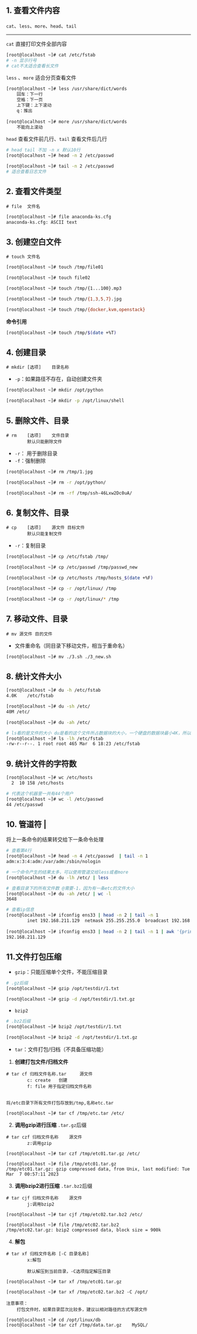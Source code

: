 ## 1. 查看文件内容

`cat`、`less`、`more`、`head`、`tail`

***

`cat` 直接打印文件全部内容

```sh
[root@localhost ~]# cat /etc/fstab
# -n 显示行号
# cat不太适合查看长文件
```

`less` 、`more` 适合分页查看文件

```sh
[root@localhost ~]# less /usr/share/dict/words
	回车：下一行
	空格：下一页
	上下键：上下滚动
	q：推出
	
[root@localhost ~]# more /usr/share/dict/words
	不能向上滚动
```

`head` 查看文件前几行、`tail` 查看文件后几行

```sh
# head tail 不加 -n x 默认10行
[root@localhost ~]# head -n 2 /etc/passwd

[root@localhost ~]# tail -n 2 /etc/passwd
# 适合查看日志文件
```

## 2. 查看文件类型

```
# file  文件名
```

```sh
[root@localhost ~]# file anaconda-ks.cfg 
anaconda-ks.cfg: ASCII text
```

## 3. 创建空白文件

```
# touch 文件名
```

```sh
[root@localhost ~]# touch /tmp/file01

[root@localhost ~]# touch file02

[root@localhost ~]# touch /tmp/{1...100}.mp3

[root@localhost ~]# touch /tmp/{1,3,5,7}.jpg

[root@localhost ~]# touch /tmp/{docker,kvm,openstack}
```

**命令引用**

```sh
[root@localhost ~]# touch /tmp/$(date +%T)
```

## 4. 创建目录

```
# mkdir [选项]	目录名称
```

* `-p`：如果路径不存在，自动创建文件夹

```sh
[root@localhost ~]# mkdir /opt/python

[root@localhost ~]# mkdir -p /opt/linux/shell
```

## 5. 删除文件、目录

```
# rm	[选项]	文件目录
		默认只能删除文件
```

* `-r`： 用于删除目录
* `-f`：强制删除

```sh
[root@localhost ~]# rm /tmp/1.jpg

[root@localhost ~]# rm -r /opt/python/

[root@localhost ~]# rm -rf /tmp/ssh-46Lxw2Dc0uA/
```

## 6. 复制文件、目录

```
# cp	[选项]	源文件	目标文件
		默认只能复制文件
```

* `-r`：复制目录

```sh
[root@localhost ~]# cp /etc/fstab /tmp/

[root@localhost ~]# cp /etc/passwd /tmp/passwd_new

[root@localhost ~]# cp /etc/hosts /tmp/hosts_$(date +%F)

[root@localhost ~]# cp -r /opt/linux/ /tmp

[root@localhost ~]# cp -r /opt/linux/* /tmp
```

## 7. 移动文件、目录

```
# mv 源文件 目的文件
```

* 文件重命名（同目录下移动文件，相当于重命名）

```sh
[root@localhost ~]# mv ./3.sh ./3_new.sh
```

## 8. 统计文件大小

```sh
[root@localhost ~]# du -h /etc/fstab 
4.0K	/etc/fstab

[root@localhost ~]# du -sh /etc/
40M	/etc/

[root@localhost ~]# du -ah /etc/
```

 ```sh
 # ls看的是文件的大小 du是看的这个文件所占数据块的大小，一个硬盘的数据块最小4K，所以du看到的是4.0K
 [root@localhost ~]# ls -lh /etc/fstab 
 -rw-r--r--. 1 root root 465 Mar  6 18:23 /etc/fstab
 ```

## 9. 统计文件的字符数

```sh
[root@localhost ~]# wc /etc/hosts
  2  10 158 /etc/hosts

# 代表这个机器里一共有44个用户
[root@localhost ~]# wc -l /etc/passwd
44 /etc/passwd
```

## 10. 管道符 |

将上一条命令的结果转交给下一条命令处理

```sh
# 查看第4行
[root@localhost ~]# head -n 4 /etc/passwd  | tail -n 1
adm:x:3:4:adm:/var/adm:/sbin/nologin

# 一个命令产生的结果太多，可以使用管道交给less或者more
[root@localhost ~]# du -lh /etc/ | less

# 查看目录下的所有文件数 @需要-1，因为有一条etc的文件大小
[root@localhost ~]# du -ah /etc/ | wc -l
3648

# 查看ip信息
[root@localhost ~]# ifconfig ens33 | head -n 2 | tail -n 1
        inet 192.168.211.129  netmask 255.255.255.0  broadcast 192.168.211.255
        
[root@localhost ~]# ifconfig ens33 | head -n 2 | tail -n 1 | awk '{printf $2}'
192.168.211.129
```

## 11.文件打包压缩

* `gzip`：只能压缩单个文件，不能压缩目录

```sh
# .gz后缀
[root@localhost ~]# gzip /opt/testdir/1.txt

[root@localhost ~]# gzip -d /opt/testdir/1.txt.gz
```


* `bzip2` 

```sh
# .bz2后缀
[root@localhost ~]# bzip2 /opt/testdir/1.txt

[root@localhost ~]# bzip2 -d /opt/testdir/1.txt.gz
```

* `tar`：文件打包/归档（不具备压缩功能）

1. **创建打包文件/归档文件**

```
# tar cf 归档文件名称.tar		源文件
		c: create	创建
		f: file	用于指定归档文件名称
		
		
将/etc目录下所有文件打包存放到/tmp,名称etc.tar

[root@localhost ~]# tar cf /tmp/etc.tar /etc/
```

2. **调用gzip进行压缩**		`.tar.gz`后缀


```
# tar czf 归档文件名称	源文件
		z:调用gzip
		
[root@localhost ~]# tar czf /tmp/etc01.tar.gz /etc/

[root@localhost ~]# file /tmp/etc01.tar.gz
/tmp/etc01.tar.gz: gzip compressed data, from Unix, last modified: Tue Mar  7 00:57:11 2023
```

3. **调用bzip2进行压缩**		`.tar.bz2`后缀

```
# tar cjf 归档文件名称	源文件
		j:调用bzip2
		
[root@localhost ~]# tar cjf /tmp/etc02.tar.bz2 /etc/

[root@localhost ~]# file /tmp/etc02.tar.bz2
/tmp/etc02.tar.gz: bzip2 compressed data, block size = 900k
```

4. **解包**

```
# tar xf 归档文件名称	[-C 目录名称]
		x:解包
		
		默认解压到当前目录，-C选项指定解压目录
		
[root@localhost ~]# tar xf /tmp/etc01.tar.gz

[root@localhost ~]# tar xf /tmp/etc02.tar.bz2 -C /opt/
```



```
注意事项：
	打包文件时，如果目录层次比较多，建议以相对路径的方式写源文件

[root@localhost ~]# cd /opt/linux/db
[root@localhost ~]# tar czf /tmp/data.tar.gz	MySQL/
```









